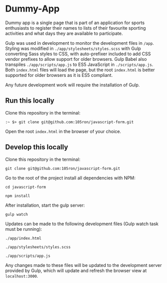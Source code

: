 # Dummy-App
Dummy app is a single page that is part of an application for sports enthusiasts to register their names to lists of their favourite sporting activities and what days they are available to participate.

Gulp was used in development to monitor the development files in `/app`. Styling was modified in `./app/stylesheets/styles.scss` with Gulp converting Sass styles to CSS, with auto-prefixer included to add CSS vendor prefixes to allow support for older browsers. Gulp Babel also transpiles `./app/scripts/app.js` to ES5 JavaScript in `./scripts/app.js`. Both `index.html` files will load the page, but the root `index.html` is better supported for older browsers as it is ES5 compliant. 

Any future development work will require the installation of Gulp. 

## Run this locally
Clone this repository in the terminal:

`:~ $> git clone git@github.com:105ron/javascript-form.git` 

Open the root `index.html` in the browser of your choice.

## Develop this locally
Clone this repository in the terminal:

`git clone git@github.com:105ron/javascript-form.git` 

Go to the root of the project install all dependencies with NPM:

`cd javascript-form`

`npm install`

After installation, start the gulp server:

`gulp watch`

Updates can be made to the following development files (Gulp watch task must be running):

`./app/index.html` 

`./app/stylesheets/styles.scss`

`./app/scripts/app.js`

Any changes made to these files will be updated to the development server provided by Gulp, which will update and refresh the browser view at `localhost:3000`.